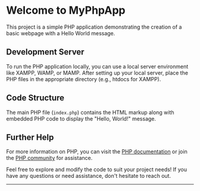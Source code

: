 # Welcome to MyPhpApp

This project is a simple PHP application demonstrating the creation of a basic webpage with a Hello World message.

## Development Server

To run the PHP application locally, you can use a local server environment like XAMPP, WAMP, or MAMP. After setting up your local server, place the PHP files in the appropriate directory (e.g., htdocs for XAMPP).

## Code Structure

The main PHP file (`index.php`) contains the HTML markup along with embedded PHP code to display the "Hello, World!" message. 

## Further Help

For more information on PHP, you can visit the [PHP documentation](https://www.php.net/manual/en/) or join the [PHP community](https://www.php.net/community.php) for assistance.

Feel free to explore and modify the code to suit your project needs! If you have any questions or need assistance, don't hesitate to reach out.

--- 
